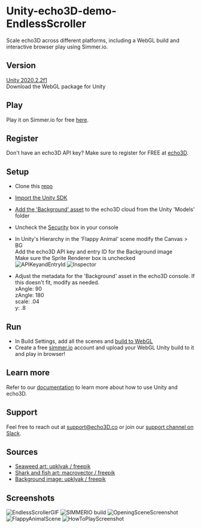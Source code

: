 # Unity-echo3D-demo-EndlessScroller
Scale echo3D across different platforms, including a WebGL build and interactive browser play using Simmer.io.

## Version
[Unity 2020.2.2f1](https://unity3d.com/get-unity/download/archive) <br>
Download the WebGL package for Unity

## Play
Play it on Simmer.io for free [here](https://simmer.io/@echobebe/endless-scroller-shark-edition).

## Register
Don't have an echo3D API key? Make sure to register for FREE at [echo3D](https://console.echo3D.co/#/auth/register).

## Setup
* Clone this [repo](https://github.com/echo3Dco/Unity-echo3D-Demo-EndlessScroller/)
* [Import the Unity SDK](https://docs.echo3d.co/unity/installation)
* [Add the 'Background' asset](https://docs.echo3D.co/quickstart/add-a-3d-model) to the echo3D cloud from the Unity 'Models' folder
* Uncheck the [Security](https://docs.echo3d.co/web-console/deliver-pages/security-page) box in your console
* In Unity's Hierarchy in the 'Flappy Animal' scene modify the Canvas > BG <br>
  Add the echo3D API key and entry ID for the Background image <br>
  Make sure the Sprite Renderer box is unchecked <br>
![APIKeyandEntryId](https://user-images.githubusercontent.com/99516371/169384936-a779f128-be0c-4d69-b411-fff1e8824e33.png)
![Inspector](https://user-images.githubusercontent.com/99516371/170794953-4a9e4527-1704-4bcb-846f-553c653c5260.png)

* Adjust the metadata for the 'Background' asset in the echo3D console. If this doesn't fit, modify as needed. <br>
  xAngle: 90 <br>
  zAngle: 180 <br>
  scale: .04 <br>
  y: .8 <br>

## Run
* In Build Settings, add all the scenes and [build to WebGL](https://docs.unity3d.com/Manual/webgl-building.html)
* Create a free [simmer.io](https://simmer.io/) account and upload your WebGL Unity build to it and play in browser!

## Learn more
Refer to our [documentation](https://docs.echo3D.co/unity/) to learn more about how to use Unity and echo3D.

## Support
Feel free to reach out at [support@echo3D.co](mailto:support@echo3D.co) or join our [support channel on Slack](https://go.echo3D.co/join). 

## Sources
* [Seaweed art: upklyak / freepik](https://www.freepik.com/free-vector/seaweed-corals-sea-plants-reef-animals_26892839.htm#query=underwater%20icons&position=17&from_view=search)
* [Shark and fish art: macrovector / freepik](https://www.freepik.com/free-vector/underwater-set-with-isolated-flat-cartoon-style-images-deep-sea-fishes-shellfish-turtles-jellyfishes-vector-illustration_26765619.htm#query=underwater%20icons&position=27&from_view=search)
* [Background image: upklyak / freepik](https://www.freepik.com/free-vector/ocean-sea-underwater-background-empty-bottom_7058927.htm#query=underwater&position=6&from_view=search)

## Screenshots
![EndlessScrollerGIF](https://user-images.githubusercontent.com/99516371/170795004-058e35fe-b82a-4158-bb18-e42c679a3000.gif)
![SIMMERIO build](https://user-images.githubusercontent.com/99516371/170794986-209d27ce-3082-4d59-ace5-f760f2e485e3.png)
![OpeningSceneScreenshot](https://user-images.githubusercontent.com/99516371/170794976-2823d5ce-bcd8-4487-bc89-70c1f4887b5d.png)
![FlappyAnimalScene](https://user-images.githubusercontent.com/99516371/170795007-ee32ceef-88dd-46fe-a4d0-7e4979d9e7ed.png)
![HowToPlayScreenshot](https://user-images.githubusercontent.com/99516371/170795015-1922f5e8-e9f6-4eae-ae8a-5991b8c3638b.png)






